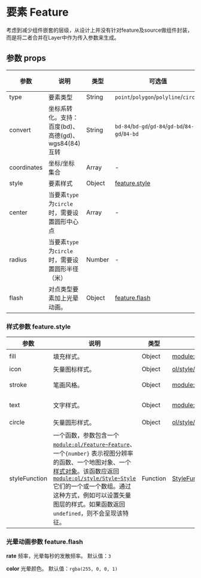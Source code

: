 # 要素 Feature

考虑到减少组件嵌套的层级，从设计上并没有针对feature及source做组件封装，而是将二者合并在Layer中作为传入参数来生成。

## 参数 props

| 参数          | 说明                                | 类型            | 可选值                                             | 默认值  |
|-------------|-----------------------------------|---------------|-------------------------------------------------| ------- |
| type        | 要素类型                              | String        | `point`/`polygon`/`polyline`/`circle`           | `point` |
| convert     | 坐标系转化。支持：百度(bd)、高德(gd)、wgs84(84)互转 | String        | `bd-84`/`bd-gd`/`gd-84`/`gd-bd`/`84-gd`/`84-bd` |         |
| coordinates | 坐标/坐标集合                           | Array<number> | -                                               | -       |
| style       | 要素样式                              | Object        | [feature.style](#feature.style)                 | -       |
| center      | 当要素`type`为`circle`时，需要设置圆形中心点     | Array<number> | -                                               | -       |
| radius      | 当要素`type`为`circle`时，需要设置圆形半径（米）   | Number        | -                                               | -       |
| flash       | 对点类型要素加上光晕动画。                     | Object        | [feature.flash](#feature.flash)                 | -       |

### 样式参数 feature.style

| 参数          | 说明                                                         | 类型     | 可选值                                                       | 默认值                                                 |
| ------------- | ------------------------------------------------------------ | -------- | ------------------------------------------------------------ | ------------------------------------------------------ |
| fill          | 填充样式。                                                   | Object   | [module:ol/style/Fill~Fill](https://openlayers.org/en/latest/apidoc/module-ol_style_Fill-Fill.html) | `{color: 'rgba(67,126,255,0.15)'}`                     |
| icon          | 矢量图标样式。                                               | Object   | [ol/style/Icon](https://openlayers.org/en/latest/apidoc/module-ol_style_Icon.html) | -                                                      |
| stroke        | 笔画风格。                                                   | Object   | [module:ol/style/Stroke~Stroke](https://openlayers.org/en/latest/apidoc/module-ol_style_Stroke-Stroke.html) | `{color: 'rgba(67,126,255,1)',   width: 1}`            |
| text          | 文字样式。                                                   | Object   | [module:ol/style/Text~Text](https://openlayers.org/en/latest/apidoc/module-ol_style_Text-Text.html) | `{font: '14px sans-serif',   padding: [2, 5, 2, 5]  }` |
| circle        | 矢量圆形样式。                                               | Object   | [ol/style/Circle](https://openlayers.org/en/latest/apidoc/module-ol_style_Circle.html) | `{radius:2,fill:{color:'blue'}}`                       |
| styleFunction | 一个函数，参数包含一个[`module:ol/Feature~Feature`](https://openlayers.org/en/latest/apidoc/module-ol_Feature-Feature.html)、一个`{number}` 表示视图分辨率的函数、一个地图对象、一个[样式对象](#feature.style)。该函数应返回 [`module:ol/style/Style~Style`](https://openlayers.org/en/latest/apidoc/module-ol_style_Style-Style.html)它们的一个或一个数组。通过这种方式，例如可以设置矢量图层的样式。如果函数返回`undefined`，则不会呈现该特征。 | Function | [StyleFunction](https://openlayers.org/en/latest/apidoc/module-ol_style_Style.html#~StyleFunction) | `undefined`                                            |

### 光晕动画参数 feature.flash

**rate** 频率，光晕每秒的发散频率。 默认值：`3`

**color** 光晕颜色。 默认值：`rgba(255, 0, 0, 1)`
